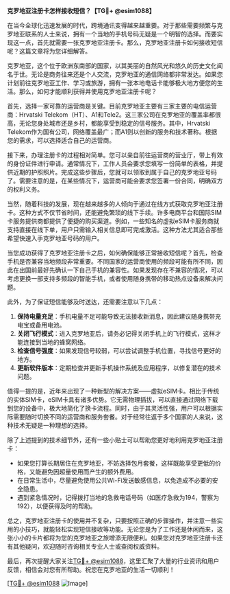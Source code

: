 **克罗地亚注册卡怎样接收短信？【TG💪+ @esim1088】**

在当今全球化迅速发展的时代，跨境通讯变得越来越重要。对于那些需要频繁与克罗地亚联系的人士来说，拥有一个当地的手机号码无疑是一个明智的选择。而要实现这一点，首先就需要一张克罗地亚注册卡。那么，克罗地亚注册卡如何接收短信呢？这篇文章将为您详细解答。

克罗地亚，这个位于欧洲东南部的国家，以其美丽的自然风光和悠久的历史文化闻名于世。无论是商务往来还是个人交流，克罗地亚的通信网络都非常发达。如果您计划前往克罗地亚工作、学习或旅游，拥有一张本地电话卡能够极大地方便您的生活。那么，如何才能顺利获得并使用克罗地亚注册卡呢？

首先，选择一家可靠的运营商是关键。目前克罗地亚主要有三家主要的电信运营商：Hrvatski Telekom（HT）、A1和Tele2。这三家公司在克罗地亚的覆盖率都很高，无论您身处城市还是乡村，都能享受到稳定的信号服务。其中，Hrvatski Telekom作为国有公司，网络覆盖最广；而A1则以创新的服务和技术著称。根据您的需求，可以选择适合自己的运营商。

接下来，办理注册卡的过程相对简单。您可以亲自前往运营商的营业厅，带上有效的身份证件进行申请。通常情况下，工作人员会要求您填写一份简单的表格，并提供近期的护照照片。完成这些步骤后，您就可以领取到属于自己的克罗地亚号码了。需要注意的是，在某些情况下，运营商可能会要求您签署一份合同，明确双方的权利义务。

当然，随着科技的发展，现在越来越多的人倾向于通过在线方式获取克罗地亚注册卡。这种方式不仅节省时间，还能避免繁琐的线下手续。许多电商平台和国际SIM卡服务提供商都提供了便捷的购买渠道。例如，一些知名的虚拟eSIM卡服务商就支持直接在线下单，用户只需输入相关信息即可完成激活。这种方法尤其适合那些希望快速入手克罗地亚号码的用户。

当您成功获得了克罗地亚注册卡之后，如何确保能够正常接收短信呢？首先，检查手机是否兼容当地频段非常重要。不同国家的运营商使用的频段可能有所不同，因此在出国前最好先确认一下自己手机的兼容性。如果发现存在不兼容的情况，可以考虑更换一部支持多频段的智能手机，或者使用随身携带的移动热点设备来解决问题。

此外，为了保证短信能够及时送达，还需要注意以下几点：

1. **保持电量充足**：手机电量不足可能导致无法接收新消息，因此建议随身携带充电宝或备用电池。
2. **关闭飞行模式**：进入克罗地亚后，请务必记得关闭手机上的飞行模式，这样才能连接到当地的蜂窝网络。
3. **检查信号强度**：如果发现信号较弱，可以尝试调整手机位置，寻找信号更好的地方。
4. **更新软件版本**：定期检查并更新手机操作系统及应用程序，以修复潜在的技术问题。

值得一提的是，近年来出现了一种新型的解决方案——虚拟eSIM卡。相比于传统的实体SIM卡，eSIM卡具有诸多优势。它无需物理插拔，可以直接通过网络下载到您的设备中，极大地简化了换卡流程。同时，由于其灵活性强，用户可以根据实际需要随时切换不同的运营商和服务套餐。对于经常往返于多个国家的人来说，这种技术无疑是一种理想的选择。

除了上述提到的技术细节外，还有一些小贴士可以帮助您更好地利用克罗地亚注册卡：

- 如果您打算长期居住在克罗地亚，不妨选择包月套餐，这样既能享受更低的价格，又能避免因超量使用而产生的额外费用。
- 在日常生活中，尽量避免使用公共Wi-Fi发送敏感信息，以免造成不必要的安全隐患。
- 遇到紧急情况时，记得拨打当地的急救电话号码（如医疗急救为194，警察为192），以便获得及时的帮助。

总之，克罗地亚注册卡的使用并不复杂，只要按照正确的步骤操作，并注意一些实用的小技巧，就能轻松实现短信接收等功能。无论您是为了工作还是休闲而来，这张小小的卡片都将为您的克罗地亚之旅增添无限便利。如果您对克罗地亚注册卡还有其他疑问，欢迎随时咨询相关专业人士或查阅权威资料。

最后，再次提醒大家关注[TG💪+ @esim1088](https://t.me/s/esim1088)，这里汇聚了大量的行业资讯和用户反馈，相信会对您有所帮助。祝您在克罗地亚的生活一切顺利！

[[TG💪+ @esim1088](https://t.me/s/esim1088) ![Image](https://i.postimg.cc/4NQfJmqS/Snipaste-2025-05-13-00-14-12.png)]
